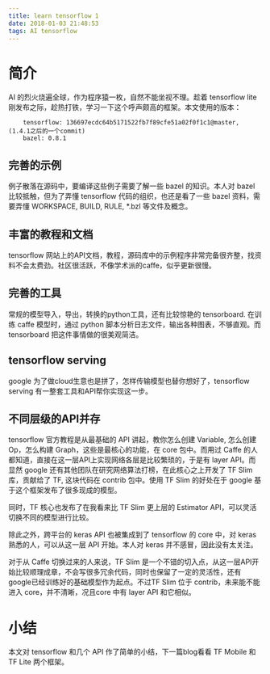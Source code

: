```yaml
---
title: learn tensorflow 1
date: 2018-01-03 21:48:53
tags: AI tensorflow
---
```


# 简介

AI 的烈火烧遍全球，作为程序猿一枚，自然不能坐视不理。趁着 tensorflow lite 刚发布之际，趁热打铁，学习一下这个呼声颇高的框架。本文使用的版本：
```
    tensorflow: 136697ecdc64b5171522fb7f89cfe51a02f0f1c1@master, (1.4.1之后的一个commit)
    bazel: 0.8.1
```
<!--more-->
## 完善的示例

例子散落在源码中，要编译这些例子需要了解一些 bazel 的知识。本人对 bazel 比较抵触，但为了弄懂 tensorflow 代码的组织，也还是看了一些 bazel 资料，需要弄懂 WORKSPACE, BUILD, RULE, *.bzl 等文件及概念。

## 丰富的教程和文档

tensorflow 网站上的API文档，教程，源码库中的示例程序非常完备很齐整，找资料不会太费劲。社区很活跃，不像学术派的caffe，似乎更新很慢。

## 完善的工具

常规的模型导入，导出，转换的python工具，还有比较惊艳的 tensorboard. 在训练 caffe 模型时，通过 python 脚本分析日志文件，输出各种图表，不够直观。而tensorboard 把这件事情做的很美观简洁。

## tensorflow serving

google 为了做cloud生意也是拼了，怎样传输模型也替你想好了，tensorflow serving 有一整套工具和API帮你实现这一步。

## 不同层级的API并存

tensorflow 官方教程是从最基础的 API 讲起，教你怎么创建 Variable, 怎么创建 Op，怎么构建 Graph，这些是最核心的功能，在 core 包中。而用过 Caffe 的人都知道，直接在这一层API上实现网络各层是比较繁琐的，于是有 layer API。而显然 google 还有其他团队在研究网络算法打榜，在此核心之上开发了 TF Slim 库，贡献给了 TF, 这块代码在 contrib 包中。使用 TF Slim 的好处在于 google 基于这个框架发布了很多现成的模型。

同时，TF 核心也发布了在我看来比 TF Slim 更上层的 Estimator API，可以灵活切换不同的模型进行比较。

除此之外，跨平台的 keras API 也被集成到了 tensorflow 的 core 中，对 keras 熟悉的人，可以从这一层 API 开始。本人对 keras 并不感冒，因此没有太关注。

对于从 Caffe 切换过来的人来说，TF Slim 是一个不错的切入点，从这一层API开始比较顺理成章，不会写很多冗余代码，同时也保留了一定的灵活性，还有google已经训练好的基础模型作为起点。不过TF Slim 位于 contrib，未来能不能进入 core，并不清晰，况且core 中有 layer API 和它相似。

# 小结

本文对 tensorflow 和几个 API 作了简单的小结，下一篇blog看看 TF Mobile 和 TF Lite 两个框架。
